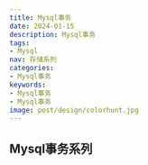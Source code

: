 ```yaml
---
title: Mysql事务
date: 2024-01-15
description: Mysql事务
tags:
- Mysql
nav: 存储系列
categories:
- Mysql事务
keywords:
- Mysql事务
- Mysql事务
image: post/design/colorhunt.jpg
---
```


## Mysql事务系列
